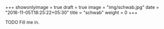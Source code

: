 +++
showonlyimage = true
draft = true
image = "img/schwab.jpg"
date = "2016-11-05T18:25:22+05:30"
title = "schwab"
weight = 0
+++

TODO Fill me in.

